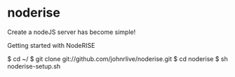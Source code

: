 noderise
========

Create a nodeJS server has become simple!


Getting started with NodeRISE
  
  $ cd ~/
  $ git clone git://github.com/johnrlive/noderise.git
  $ cd noderise
  $ sh noderise-setup.sh
